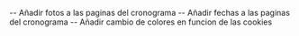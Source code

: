 -- Añadir fotos a las paginas del cronograma
-- Añadir fechas a las paginas del cronograma
-- Añadir cambio de colores en funcion de las cookies
